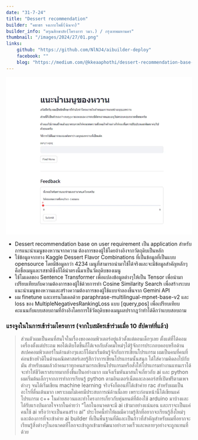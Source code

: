 ```yaml
---
date: "31-7-24"
title: "Dessert recommendation"
builder: "คธาธร จงเกาะโพธิ์(นินจา)"
builder_info: "ดรุณสิกขาลัย(โครงการ วมว.) / กรุงเทพมหานคร"
thumbnail: "/images/2024/27/01.png"
links:
    github: "https://github.com/NlNJ4/aibuilder-deploy"
    facebook: ""
    blog: "https://medium.com/@kkeaaphothi/dessert-recommendation-base-on-user-requirement-b8f172600abe"
---
```


![image](/images/2024/27/01.png)

- Dessert recommendation base on user requirement เป็น application สำหรับการแนะนำเมนูของหวานจากความ   ต้องการของผู้ใช้โดยอ้างอิงจากวัตถุดิบเป็นหลัก
- ใช้ข้อมูลจากทาง Kaggle Dessert Flavor Combinations ที่เป็นข้อมูลที่เป็นแบบ opensource โดยมีข้อมูลกว่า 4234 เมนูที่สามารถนำมาใช้ได้จริงและจะมีข้อมูลสำคัญหลักๆคือชื่อเมนูและรสชาติซึ่งก็ได้นำตรงนี้มาเป็นวัตถุดิบของเมนู
- ใช้โมเดลของ Sentence Transformer เพื่อแปลงข้อมูลต่างๆให้เป็น Tensor เพื่อนำมาเปรียบเทียบกับความต้องการของผู้ใช้ด้วยการทำ Cosine Similarity Search เพื่อสร้างระบบแนะนำเมนูของหวานและสร้างความต้องการของผู้ใช้แบบจำลองขึ้นจาก Gemini API
- ผม finetune และเทรนโมเดลด้วย paraphrase-multilingual-mpnet-base-v2 และ loss ของ MultipleNegativesRankingLoss แบบ [query,pos] เพื่อเปรียบเทียบคะแนนกับแบบสอบถามที่อ้างอิงโดยการใช้วัตถุดิบของเมนูผลปรากฎว่าทำได้ดีกว่าแบบสอบถาม

### แรงจูงในในการเข้าร่วมโครงการ (จากใบสมัครเข้าร่วมเมื่อ 10 สัปดาห์ที่แล้ว)

> ส่วนตัวผมเป็นคนที่สนใจในเรื่องของคอมพิวเตอร์อยู่แล้วตั้งแต่ตอนเด็กๆเลย ตั้งแต่ที่ได้คอมเครื่องตั้งแต่ประถม พอได้เติบโตขึ้นก็ได้เจอกับสังคมใหม่ๆได้รู้จักการประกอบคอบหรือด้านสเปคคอมพิวเตอร์ในด้านต่างๆและก็ได้มาเริ่มต้นรู้จักกับการเขียนโปรแกรม ผมเป็นคนที่คนที่ค่อนข้างหัวดีในด้านคณิตศาสตร์เลยรู้สึกว่าการเขียนโปรแกรมนั้นสนุก ได้ใส่ความคิดลงไปกับมัน สำหรับผมแล้วถ้าคนเราทุกคนสามารถเขียนโปรแกรมหรือสั่งให้โปรแกรมทำงานแทนเราได้จะทำให้ชีวิตเราสบายมากยิ่งขึ้นเป็นอย่างมาก ผมจึงเริ่มหันมาสนใจเกี่ยวกับ ai และ python ผมเริ่มต้นเล็กๆจากการทำการเรียนรู้ python ตามอินเตอร์เน็ตและลงคอร์สที่เปิดฟรีตามเพจต่างๆ จนได้เริ่มเขียน machine learning จริงจังก็ตอนที่ได้เข้าค่าย rac สำหรับผมเป็นอะไรที่ตื่นเต้นมาก เพราะผมไม่เคยมีประสบการณ์ด้านนี้เลย เพราะก่อนหน้านี้ได้เขียนแค่โปรแกรม c++ ในค่ายสอวนและทำโครงการเกี่ยวกับหุ่นยนต์ที่ต้องใช้ arduino มาบ้างและได้รับแรงบันดาลใจจากในค่ายว่า “โลกในอนาคตจะมี ai เข้ามาอย่างแน่นอน และเราจะเป็นแค่คนใช้ ai หรือว่าจะเป็นคนสร้าง ai” ประโยคนี้ทำให้ผมมีความรู้สึกที่อยากจะเรียนรู้สิ่งใหม่ๆและต้องการที่จะเข้าค่าย ai builder ที่เป็นพื้นฐานที่ดีและเป็นก้าวที่สำคัญสำหรับผมที่อยากจะเรียนรู้สิ่งต่างๆในอนาคตที่โลกจะเข้าถูกเข้ามาพัฒนาอย่างรวดเร็วและหลายๆอย่างจะถูกแทนที่ด้วย
    